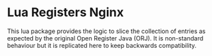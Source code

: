 # Lua Registers Nginx

This lua package provides the logic to slice the collection of entries as
expected by the original Open Register Java (ORJ). It is non-standard
behaviour but it is replicated here to keep backwards compatibility.
